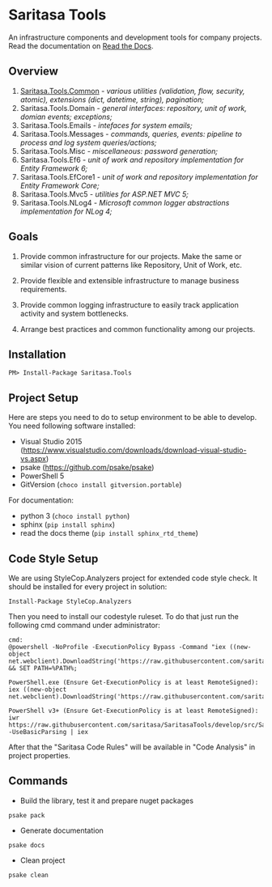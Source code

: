 Saritasa Tools
==============

An infrastructure components and development tools for company projects. Read the documentation on [Read the Docs](http://saritasa-tools.readthedocs.io/en/latest/index.html).

Overview
--------

1. [Saritasa.Tools.Common](https://www.nuget.org/packages/Saritasa.Tools.Common/) - _various utilities (validation, flow, security, atomic), extensions (dict, datetime, string), pagination;_
1. Saritasa.Tools.Domain - _general interfaces: repository, unit of work, domian events; exceptions;_
1. Saritasa.Tools.Emails - _intefaces for system emails;_
1. Saritasa.Tools.Messages - _commands, queries, events: pipeline to process and log system queries/actions;_
1. Saritasa.Tools.Misc - _miscellaneous: password generation;_
1. Saritasa.Tools.Ef6 - _unit of work and repository implementation for Entity Framework 6;_
1. Saritasa.Tools.EfCore1 - _unit of work and repository implementation for Entity Framework Core;_
1. Saritasa.Tools.Mvc5 - _utilities for ASP.NET MVC 5;_
1. Saritasa.Tools.NLog4 - _Microsoft common logger abstractions implementation for NLog 4;_

Goals
-----

1. Provide common infrastructure for our projects. Make the same or similar vision of current patterns like Repository, Unit of Work, etc.

1. Provide flexible and extensible infrastructure to manage business requirements.

1. Provide common logging infrastructure to easily track application activity and system bottlenecks.

1. Arrange best practices and common functionality among our projects.

Installation
------------

```
PM> Install-Package Saritasa.Tools
```

Project Setup
-------------

Here are steps you need to do to setup environment to be able to develop. You need following software installed:

- Visual Studio 2015 (https://www.visualstudio.com/downloads/download-visual-studio-vs.aspx)
- psake (https://github.com/psake/psake)
- PowerShell 5
- GitVersion (`choco install gitversion.portable`)

For documentation:

- python 3 (`choco install python`)
- sphinx (`pip install sphinx`)
- read the docs theme (`pip install sphinx_rtd_theme`)

Code Style Setup
----------------

We are using StyleCop.Analyzers project for extended code style check. It should be installed for every project in solution:

```
Install-Package StyleCop.Analyzers
```

Then you need to install our codestyle ruleset. To do that just run the following cmd command under administrator:

```
cmd:
@powershell -NoProfile -ExecutionPolicy Bypass -Command "iex ((new-object net.webclient).DownloadString('https://raw.githubusercontent.com/saritasa/SaritasaTools/develop/src/Saritasa.Tools/SaritasaRulesetInstall.ps1'))" && SET PATH=%PATH%;

PowerShell.exe (Ensure Get-ExecutionPolicy is at least RemoteSigned):
iex ((new-object net.webclient).DownloadString('https://raw.githubusercontent.com/saritasa/SaritasaTools/develop/src/Saritasa.Tools/SaritasaRulesetInstall.ps1'))

PowerShell v3+ (Ensure Get-ExecutionPolicy is at least RemoteSigned):
iwr https://raw.githubusercontent.com/saritasa/SaritasaTools/develop/src/Saritasa.Tools/SaritasaRulesetInstall.ps1 -UseBasicParsing | iex
```

After that the "Saritasa Code Rules" will be available in "Code Analysis" in project properties.

Commands
--------

* Build the library, test it and prepare nuget packages

```psake pack```

* Generate documentation

```psake docs```

* Clean project

```psake clean```
